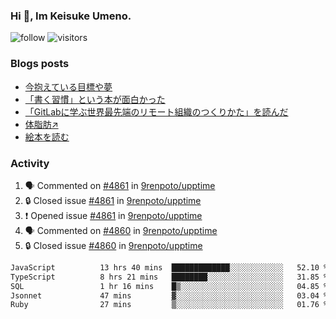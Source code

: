 ### Hi 👋, Im Keisuke Umeno.

<!--
**9renpoto/9renpoto** is a ✨ _special_ ✨ repository because its `README.md` (this file) appears on your GitHub profile.

Here are some ideas to get you started:

- 🔭 I’m currently working on ...
- 🌱 I’m currently learning ...
- 👯 I’m looking to collaborate on ...
- 🤔 I’m looking for help with ...
- 💬 Ask me about ...
- 📫 How to reach me: ...
- 😄 Pronouns: ...
- ⚡ Fun fact: ...
-->

![follow](https://img.shields.io/github/followers/9renpoto?label=Follow&style=social)
![visitors](https://komarev.com/ghpvc/?username=9renpoto&label=Profile%20views&color=0e75b6&style=flat)

### Blogs posts

<!-- BLOG-POST-LIST:START -->
- [今抱えている目標や夢](https://9renpoto.win/entry/2024/12/02/objective)
- [「書く習慣」という本が面白かった](https://9renpoto.win/entry/2024/11/11/leave_a_feeling_sad)
- [「GitLabに学ぶ世界最先端のリモート組織のつくりかた」を読んだ](https://9renpoto.win/entry/2024/09/10/remote_organization)
- [体脂肪↗](https://9renpoto.win/entry/2024/08/12/gaining_fat)
- [絵本を読む](https://9renpoto.win/entry/2024/07/26/picture_book)
<!-- BLOG-POST-LIST:END -->

### Activity

<!--START_SECTION:activity-->
1. 🗣 Commented on [#4861](https://github.com/9renpoto/upptime/issues/4861#issuecomment-2558030648) in [9renpoto/upptime](https://github.com/9renpoto/upptime)
2. 🔒 Closed issue [#4861](https://github.com/9renpoto/upptime/issues/4861) in [9renpoto/upptime](https://github.com/9renpoto/upptime)
3. ❗ Opened issue [#4861](https://github.com/9renpoto/upptime/issues/4861) in [9renpoto/upptime](https://github.com/9renpoto/upptime)
4. 🗣 Commented on [#4860](https://github.com/9renpoto/upptime/issues/4860#issuecomment-2558025948) in [9renpoto/upptime](https://github.com/9renpoto/upptime)
5. 🔒 Closed issue [#4860](https://github.com/9renpoto/upptime/issues/4860) in [9renpoto/upptime](https://github.com/9renpoto/upptime)
<!--END_SECTION:activity-->

<!--START_SECTION:waka-->

```txt
JavaScript          13 hrs 40 mins  █████████████░░░░░░░░░░░░   52.10 %
TypeScript          8 hrs 21 mins   ████████░░░░░░░░░░░░░░░░░   31.85 %
SQL                 1 hr 16 mins    █▒░░░░░░░░░░░░░░░░░░░░░░░   04.85 %
Jsonnet             47 mins         ▓░░░░░░░░░░░░░░░░░░░░░░░░   03.04 %
Ruby                27 mins         ▒░░░░░░░░░░░░░░░░░░░░░░░░   01.76 %
```

<!--END_SECTION:waka-->
